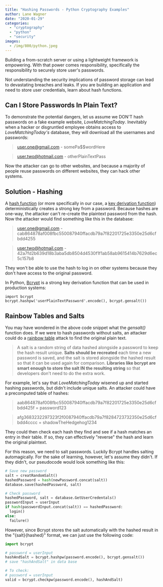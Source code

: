 ```yaml
---
title: "Hashing Passwords - Python Cryptography Examples"
author: Lane Wagner
date: "2020-01-29"
categories: 
  - "cryptography"
  - "python"
  - "security"
images:
  - /img/800/python.jpeg
---
```


Building a from-scratch server or using a lightweight framework is empowering. With that power comes responsibility, specifically the responsibility to securely store user's passwords.

Not understanding the security implications of password storage can lead to devastating breaches and leaks. If you are building an application and need to store user credentials, learn about hash functions.

## Can I Store Passwords In Plain Text?

To demonstrate the potential dangers, let us assume we DON'T hash passwords on a fake example website, _LoveMatchingToday_. Inevitably when a hacker or disgruntled employee obtains access to _LoveMatchingToday's_ database, they will download all the usernames and passwords:

> user.one@gmail.com - somePa$$wordHere

> user.two@hotmail.com - otherPlainTextPass

Now the attacker can go to other websites, and because a majority of people reuse passwords on different websites, they can hack other systems.

## Solution - Hashing

A [hash function](/cryptography/very-basic-intro-to-hash-functions-sha-256-md-5-etc/) (or more specifically in our case, a [key derivation function](/cryptography/key-derivation-functions/)) deterministically creates a strong key from a password. Because hashes are one-way, the attacker can't re-create the plaintext password from the hash. Now the attacker would find something like this in the database:

> user.one@gmail.com - cab864878af008fbc550087940ffacdb79a7f82201725e3350e25d6cfbdd4255

> user.two@hotmail.com - 42a7fd2b639d18b3aba5db8504d4530f1f1ab58ab9615414b7629d6ec5c157b8

They won't be able to use the hash to log in on other systems because they don't have access to the original password.

In Python, [Bcrypt](/cryptography/bcrypt-step-by-step/) is a strong key derivation function that can be used in production systems:

```
import bcrypt
bcrypt.hashpw('userPlainTextPassword'.encode(), bcrypt.gensalt())
```

## Rainbow Tables and Salts

You may have wondered in the above code snippet what the _gensalt()_ function does. If we were to hash passwords without salts, an attacker could do a [rainbow table](https://en.wikipedia.org/wiki/Rainbow_table) attack to find the original plain text.

> A salt is a random string of data hashed alongside a password to keep the hash result unique. **Salts should be recreated** each time a new password is saved, and the salt is stored alongside the hashed result so that it can be used again for comparison. **Libraries like bcrypt are smart enough to store the salt IN the resulting string** so that developers don't need to do the extra work.

For example, let's say that _LoveMatchingToday_ wisened up and started hashing passwords, but didn't include unique salts. An attacker could have a precomputed table of hashes:

> aab864878af008fbc550087940ffacdb79a7f82201725e3350e25d6cfbdd425f = password123

> afg3683232297323f2f0087940ffacdb79a7f8284723732350e25d6cfbdd4cccc = shadowTheHedgehog1234

They could then check each hash they find and see if a hash matches an entry in their table. If so, they can effectively "reverse" the hash and learn the original plaintext.

For this reason, we need to salt passwords. Luckily Bcrypt handles salting automagically. For the sake of learning, however, let's assume they didn't. If they didn't, our pseudocode would look something like this:

```py
# Save new password
salt = creatRandomSalt()
hashedPassword = hash(newPassword.concat(salt))
database.save(hashedPassword, salt)

# Check password
hashedPassword, salt = database.GetUserCredentals()
passwordInput = userInput
if hash(passwordInput.concat(salt)) == hashedPassword:
  login()
else:
  failure()
```

However, since Bcrypt stores the salt automatically with the hashed result in the "{salt}{hashed}" format, we can just use the following code:

```py
import bcrypt

# password = userInput
hashAndSalt = bcrypt.hashpw(password.encode(), bcrypt.gensalt())
# save "hashAndSalt" in data base

# To check:
# password = userInput
valid = bcrypt.checkpw(password.encode(), hashAndSalt)
```
